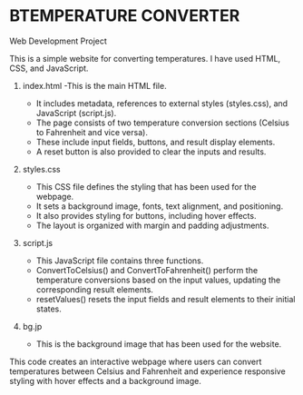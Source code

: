 # BTEMPERATURE CONVERTER
Web Development Project 

This is a simple website for converting temperatures. I have used HTML, CSS, and JavaScript.

1. index.html
   -This is the main HTML file.
   - It includes metadata, references to external styles (styles.css), and JavaScript (script.js).
   - The page consists of two temperature conversion sections (Celsius to Fahrenheit and vice versa).
   - These include input fields, buttons, and result display elements.
   - A reset button is also provided to clear the inputs and results.
     
2. styles.css
   - This CSS file defines the styling that has been used for the webpage.
   - It sets a background image, fonts, text alignment, and positioning.
   - It also provides styling for buttons, including hover effects.
   - The layout is organized with margin and padding adjustments.
  
3. script.js
   - This JavaScript file contains three functions.
   - ConvertToCelsius() and ConvertToFahrenheit() perform the temperature conversions based on the input values, updating the corresponding result elements.
   - resetValues() resets the input fields and result elements to their initial states.
     
4. bg.jp
   - This is the background image that has been used for the website.
  
This code creates an interactive webpage where users can convert temperatures between Celsius and Fahrenheit and experience responsive styling with hover effects and a background image.

